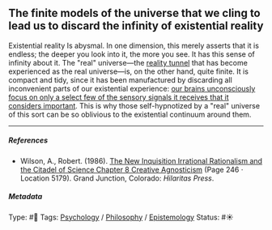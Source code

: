 ## The finite models of the universe that we cling to lead us to discard the infinity of existential reality

Existential reality Is abysmal. In one dimension, this merely asserts that it is endless; the deeper you look into it, the more you see. It has this sense of infinity about it. The "real" universe—the [reality tunnel](Reality%20tunnel.md) that has become experienced as the real universe—is, on the other hand, quite finite. It is compact and tidy, since it has been manufactured by discarding all inconvenient parts of our existential experience: [our brains unconsciously focus on only a select few of the sensory signals it receives that it considers important](Our%20brains%20unconsciously%20focus%20on%20only%20a%20select%20few%20of%20the%20sensory%20signals%20it%20receives%20that%20it%20considers%20important.md). This is why those self-hypnotized by a "real" universe of this sort can be so oblivious to the existential continuum around them.

---

##### References

* Wilson, A., Robert. (1986). [The New Inquisition Irrational Rationalism and the Citadel of Science Chapter 8 Creative Agnosticism](The%20New%20Inquisition%20Irrational%20Rationalism%20and%20the%20Citadel%20of%20Science%20Chapter%208%20Creative%20Agnosticism.md) (Page 246 · Location 5179). Grand Junction, Colorado: *Hilaritas Press*.

##### Metadata

Type: #🔴 
Tags: [Psychology](Psychology.md) / [Philosophy](Philosophy.md) / [Epistemology](Epistemology.md)
Status: #☀️ 
